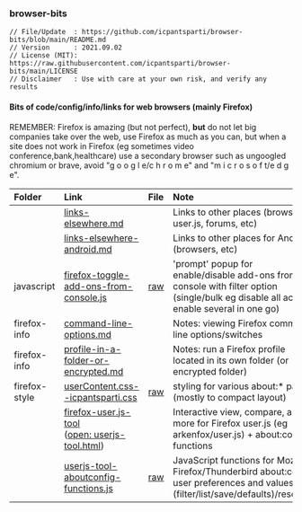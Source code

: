 ### browser-bits

````
// File/Update  : https://github.com/icpantsparti/browser-bits/blob/main/README.md
// Version      : 2021.09.02
// License (MIT): https://raw.githubusercontent.com/icpantsparti/browser-bits/main/LICENSE
// Disclaimer   : Use with care at your own risk, and verify any results
````

#### Bits of code/config/info/links for web browsers (mainly Firefox)

REMEMBER: Firefox is amazing (but not perfect), **but** do not let big companies take over the web, use Firefox as much as you can, but when a site does not work in Firefox (eg sometimes video conference,bank,healthcare) use a secondary browser such as ungoogled chromium or brave, avoid "g o o g l e/c h r o m e" and "m i c r o s o f t/e d g e".

| Folder | Link | File | Note |
| :----- | :--- | :--- | :--- |
| | [links-elsewhere.md](https://github.com/icpantsparti/browser-bits/blob/main/links-elsewhere.md) | | Links to other places (browsers, user.js, forums, etc) |
| | [links-elsewhere-android.md](https://github.com/icpantsparti/browser-bits/blob/main/links-elsewhere-android.md) | | Links to other places for Android (browsers, etc) |
| javascript | [firefox-toggle-add-ons-from-console.js](https://github.com/icpantsparti/browser-bits/blob/main/javascript/firefox-toggle-add-ons-from-console.js) | [raw](https://raw.githubusercontent.com/icpantsparti/browser-bits/main/javascript/firefox-toggle-add-ons-from-console.js) | 'prompt' popup for enable/disable add-ons from console with filter option (single/bulk eg disable all active, enable several in one go) |
| firefox-info | [command-line-options.md](https://github.com/icpantsparti/browser-bits/blob/main/firefox-info/command-line-options.md) | | Notes: viewing Firefox command line options/switches |
| firefox-info | [profile-in-a-folder-or-encrypted.md](https://github.com/icpantsparti/browser-bits/blob/main/firefox-info/profile-in-a-folder-or-encrypted.md) | | Notes: run a Firefox profile located in its own folder (or encrypted folder) |
| firefox-style | [userContent.css--icpantsparti.css](https://github.com/icpantsparti/browser-bits/blob/main/firefox-style/chrome/userContent.css--icpantsparti.css) | [raw](https://raw.githubusercontent.com/icpantsparti/browser-bits/main/firefox-style/chrome/userContent.css--icpantsparti.css) | styling for various about:* pages (mostly to compact layout) |
| | [firefox-user.js-tool](https://github.com/icpantsparti/firefox-user.js-tool)<br>([open: userjs-tool.html](https://icpantsparti.github.io/firefox-user.js-tool/userjs-tool.html)) | | Interactive view, compare, and more for Firefox user.js (eg arkenfox/user.js) + about:config functions |
| | [userjs-tool-aboutconfig-functions.js](https://github.com/icpantsparti/firefox-user.js-tool/blob/master/userjs-tool-aboutconfig-functions.js) | [raw](https://raw.githubusercontent.com/icpantsparti/firefox-user.js-tool/master/userjs-tool-aboutconfig-functions.js) | JavaScript functions for Mozilla Firefox/Thunderbird about:config<br>user preferences and values: find (filter/list/save/defaults)/reset/set |
